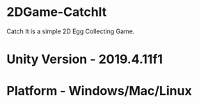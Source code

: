 # 2DGame-CatchIt
Catch It is a simple 2D Egg Collecting Game.

# Unity Version - 2019.4.11f1
# Platform - Windows/Mac/Linux
